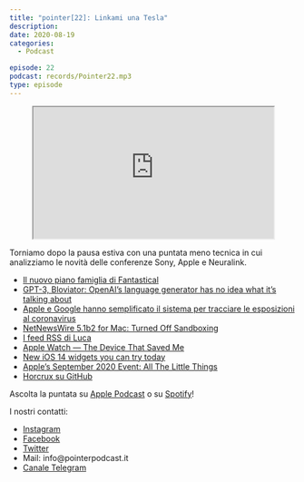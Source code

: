 ```yaml
---
title: "pointer[22]: Linkami una Tesla"
description:
date: 2020-08-19
categories:
  - Podcast

episode: 22
podcast: records/Pointer22.mp3
type: episode
---
```


<!-- wp:html -->
<figure><iframe src="https://open.spotify.com/embed-podcast/episode/6SweItee5UwDDHdDIfiiVL" width="100%" height="232"></iframe></figure>
<!-- /wp:html -->

<!-- wp:paragraph -->
<p>Torniamo dopo la pausa estiva con una puntata meno tecnica in cui analizziamo le novità delle conferenze Sony, Apple e Neuralink.</p>
<!-- /wp:paragraph -->

<!-- wp:list -->
<ul><li><a href="https://www.macrumors.com/2020/08/11/fantastical-premium-families/">Il nuovo piano famiglia di Fantastical</a></li><li><a href="https://www.technologyreview.com/2020/08/22/1007539/gpt3-openai-language-generator-artificial-intelligence-ai-opinion/">GPT-3, Bloviator: OpenAI’s language generator has no idea what it’s talking about</a></li><li><a href="https://www.ilpost.it/2020/09/02/esposizione-contatti-coronavirus-apple-google-ios-android/">Apple e Google hanno semplificato il sistema per tracciare le esposizioni al coronavirus</a></li><li><a href="https://nnw.ranchero.com/2020/09/15/netnewswire-b-for.html">NetNewsWire 5.1b2 for Mac: Turned Off Sandboxing</a></li><li><a href="https://pointerpodcast.it/wp-content/uploads/2020/09/photo_2020-09-18-19.26.25.jpeg">I feed RSS di Luca</a></li><li><a href="https://www.youtube.com/watch?v=MM15Qkq2BB8&amp;feature=emb_title">Apple Watch — The Device That Saved Me</a></li><li><a href="https://techcrunch.com/2020/09/16/ios-14-widgets-you-can-try-today/?guccounter=1">New iOS 14 widgets you can try today</a></li><li><a href="https://www.macstories.net/news/apples-september-2020-event-all-the-little-things/">Apple’s September 2020 Event: All The Little Things</a></li><li><a href="https://github.com/jesseduffield/horcrux">Horcrux su GitHub</a></li></ul>
<!-- /wp:list -->

<!-- wp:paragraph -->
<p></p>
<!-- /wp:paragraph -->

<!-- wp:paragraph -->
<p>Ascolta la puntata su <a href="https://podcasts.apple.com/it/podcast/pointerpodcast/id1465505870">Apple Podcast</a> o su <a href="https://open.spotify.com/show/3XmDzcZv4rCIx1VpWrbrkh">Spotify</a>!</p>
<!-- /wp:paragraph -->

<!-- wp:paragraph -->
<p>I nostri contatti:</p>
<!-- /wp:paragraph -->

<!-- wp:list -->
<ul><li><a href="https://www.instagram.com/pointerpodcast/">Instagram</a></li><li><a href="https://www.facebook.com/pointerPodcast/">Facebook</a></li><li><a href="https://twitter.com/PointerPodcast">Twitter</a></li><li>Mail: info@pointerpodcast.it</li><li><a href="https://t.me/PointerPodcast">Canale Telegram</a></li></ul>
<!-- /wp:list -->